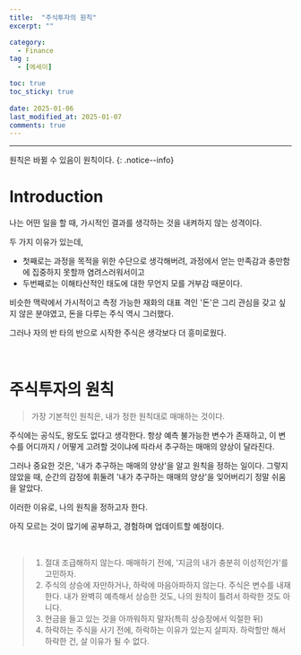 ```yaml
---
title:  "주식투자의 원칙" 
excerpt: ""

category:
  - Finance
tag :
  - [에세이]

toc: true
toc_sticky: true
 
date: 2025-01-06
last_modified_at: 2025-01-07
comments: true
---
```


---

원칙은 바뀔 수 있음이 원칙이다.
{: .notice--info}

# Introduction

나는 어떤 일을 할 때, 가시적인 결과를 생각하는 것을 내켜하지 않는 성격이다. 

두 가지 이유가 있는데, 
- 첫째로는 과정을 목적을 위한 수단으로 생각해버려, 과정에서 얻는 만족감과 충만함에 집중하지 못할까 염려스러워서이고
- 두번째로는 이해타산적인 태도에 대한 무언지 모를 거부감 때문이다.

비슷한 맥락에서 가시적이고 측정 가능한 재화의 대표 격인 '돈'은 그리 관심을 갖고 싶지 않은 분야였고, 돈을 다루는 주식 역시 그러했다. 

그러나 자의 반 타의 반으로 시작한 주식은 생각보다 더 흥미로웠다. 

<br>

# 주식투자의 원칙

> 가장 기본적인 원칙은, 내가 정한 원칙대로 매매하는 것이다.

주식에는 공식도, 왕도도 없다고 생각한다. 항상 예측 불가능한 변수가 존재하고, 이 변수를 어디까지 / 어떻게 고려할 것이냐에 따라서 추구하는 매매의 양상이 달라진다.

그러나 중요한 것은, '내가 추구하는 매매의 양상'을 알고 원칙을 정하는 일이다. 그렇지 않았을 때, 순간의 감정에 휘둘려 '내가 추구하는 매매의 양상'을 잊어버리기 정말 쉬움을 알았다.

이러한 이유로, 나의 원칙을 정하고자 한다.

아직 모르는 것이 많기에 공부하고, 경험하며 업데이트할 예정이다.


<br>

> 1. 절대 조급해하지 않는다. 매매하기 전에, '지금의 내가 충분히 이성적인가'를 고민하자.
> 2. 주식의 상승에 자만하거나, 하락에 마음아파하지 않는다. 주식은 변수를 내재한다. 내가 완벽히 예측해서 상승한 것도, 나의 원칙이 틀려서 하락한 것도 아니다.
> 3. 현금을 들고 있는 것을 아까워하지 말자(특히 상승장에서 익절한 뒤)
> 4. 하락하는 주식을 사기 전에, 하락하는 이유가 있는지 살피자. 하락할만 해서 하락한 건, 살 이유가 될 수 없다.